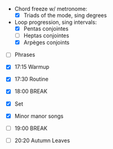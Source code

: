 - Chord freeze w/ metronome: 
	- [x] Triads of the mode, sing degrees
- Loop progression, sing intervals: 
	- [x] Pentas conjointes 
	- [ ] Heptas conjointes
	- [x] Arpèges conjoints 
- [ ] Phrases

- [x] 17:15 Warmup
- [x] 17:30 Routine
- [x] 18:00 BREAK
- [x] Set
- [x] Minor manor songs
- [ ] 19:00 BREAK
- [ ] 20:20 Autumn Leaves